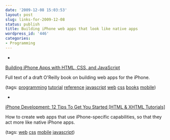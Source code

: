```yaml
---
date: '2009-12-08 15:03:53'
layout: post
slug: links-for-2009-12-08
status: publish
title: Building iPhone web apps that look like native apps
wordpress_id: '446'
categories:
- Programming
---
```


  *


[Building iPhone Apps with HTML, CSS, and JavaScript](http://building-iphone-apps.labs.oreilly.com/)


Full text of a draft O'Reilly book on building web apps for the iPhone.


(tags: [programming](http://delicious.com/eob/programming) [tutorial](http://delicious.com/eob/tutorial) [reference](http://delicious.com/eob/reference) [javascript](http://delicious.com/eob/javascript) [web](http://delicious.com/eob/web) [css](http://delicious.com/eob/css) [books](http://delicious.com/eob/books) [mobile](http://delicious.com/eob/mobile))


  *


[iPhone Development: 12 Tips To Get You Started [HTML & XHTML Tutorials]](http://articles.sitepoint.com/article/iphone-development-12-tips)


How to create web apps that use iPhone-specific capabilities, so that they act more like native iPhone apps.


(tags: [web](http://delicious.com/eob/web) [css](http://delicious.com/eob/css) [mobile](http://delicious.com/eob/mobile) [javascript](http://delicious.com/eob/javascript))



